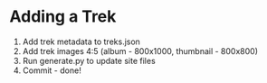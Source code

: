 # Adding a Trek

1. Add trek metadata to treks.json
2. Add trek images 4:5 (album - 800x1000, thumbnail - 800x800)
4. Run generate.py to update site files
5. Commit - done!